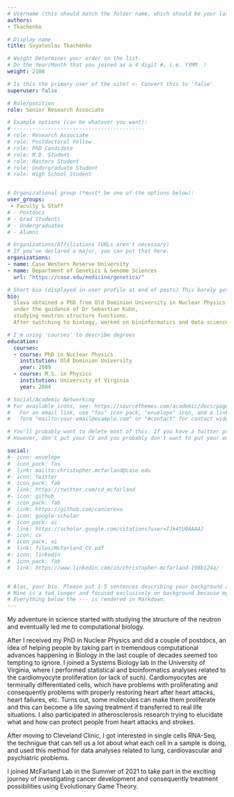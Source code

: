 ```yaml
---
# Username (this should match the folder name, which should be your last name)
authors:
- Tkachenko

# Display name
title: Svyatoslav Tkachenko

# Weight Determines your order on the list. 
# Do the Year/Month that you joined as a 4 digit #, i.e. YYMM  )
weight: 2108

# Is this the primary user of the site? <- Convert this to 'false'
superuser: false

# Role/position
role: Senior Research Associate 

# Example options (can be whatever you want):
# ------------------------------------------
# role: Research Associate
# role: Postdoctoral Fellow
# role: PhD Candidate
# role: M.D. Student
# role: Masters Student
# role: Undergraduate Student
# role: High School Student


# Organizational group (*must* be one of the options below):
user_groups:
 - Faculty & Staff
# - Postdocs
# - Grad Students
# - Undergraduates 
# - Alumni

# Organizations/Affiliations (URLs aren't necessary)
# If you've declared a major, you can put that here. 
organizations:
- name: Case Western Reserve University
- name: Department of Genetics & Genome Sciences
  url: "https://case.edu/medicine/genetics/"

# Short bio (displayed in user profile at end of posts) This barely gets used, so don't bother. 
bio: 
  Slava obtained a PhD from Old Dominion University in Nuclear Physics
  under the guidance of Dr Sebastian Kuhn, 
  studying neutron structure functions. 
  After switching to biology, worked on bioinformatics and data science. 

# I'm using 'courses' to describe degrees
education:
  courses:
  - course: PhD in Nuclear Physics
    institution: Old Dominion University
    year: 2009
  - course: M.S. in Physics
    institution: University of Virginia
    year: 2004

# Social/Academic Networking
# For available icons, see: https://sourcethemes.com/academic/docs/page-builder/#icons
#   For an email link, use "fas" icon pack, "envelope" icon, and a link in the
#   form "mailto:your-email@example.com" or "#contact" for contact widget.

# You'll probably want to delete most of this. If you have a twitter presence or active linkedin/githup, please add.
# However, don't put your CV and you probably don't want to put your email, unless you're ready for a bit of spam. 

social:
#- icon: envelope
#  icon_pack: fas
#  link: mailto:christopher.mcfarland@case.edu
#- icon: twitter
#  icon_pack: fab
#  link: https://twitter.com/cd_mcfarland
#- icon: github
#  icon_pack: fab
#  link: https://github.com/cancerevo
#- icon: google-scholar
#  icon_pack: ai
#  link: https://scholar.google.com/citations?user=TJk4tU0AAAAJ
#- icon: cv
#  icon_pack: ai
#  link: files/McFarland_CV.pdf
#- icon: linkedin
#  icon_pack: fab
#  link: https://www.linkedin.com/in/christopher-mcfarland-198b124a/


# Alas, your bio. Please put 1-5 sentences describing your background and 1-5 sentences describing your interests.
# Mine is a tad longer and focused exclusively on background because my research interests are elsewhere on the site.
# Everything below the --- is rendered in Markdown. 
---
```


My adventure in science started with studying the structure of the
neutron and eventually led me to computational biology. 

<!--more--> 
<!--- The line above ends your frontpage summary. If your bio is 3 sentences or less, just remove it (you don't need a 'read more'). -->

After I received my PhD in Nuclear Physics and did a couple of
postdocs, an idea of helping people by taking part in tremendous computational advances
happening in Biology in the last couple of decades seemed too tempting
to ignore. I joined a Systems Biology lab in the University of
Virginia, where I performed statistical and bioinformatics analyses
related to the cardiomyocyte proliferation (or lack of
such). Cardiomyocytes are terminally differentiated cells, which
have problems with proliferating and consequently problems
with properly restoring heart after heart attacks, heart failures,
etc. Turns out, some molecules can make them proliferate and this
can become a life saving treatment if transferred to real life
situations. I also participated in atherosclerosis research trying to
elucidate what and how can protect people from heart attacks and
strokes.

After moving to Cleveland Clinic, I got interested in single cells
RNA-Seq, the technigue that can tell us a lot about what each cell in
a sample is doing, and used this method for data analyses related to
lung, cardiovascular and psychiatric problems.

I joined McFarland Lab in the Summer of 2021 to take part in the
exciting journey of investigating cancer development and consequently
treatment possibilities using Evolutionary Game Theory.
